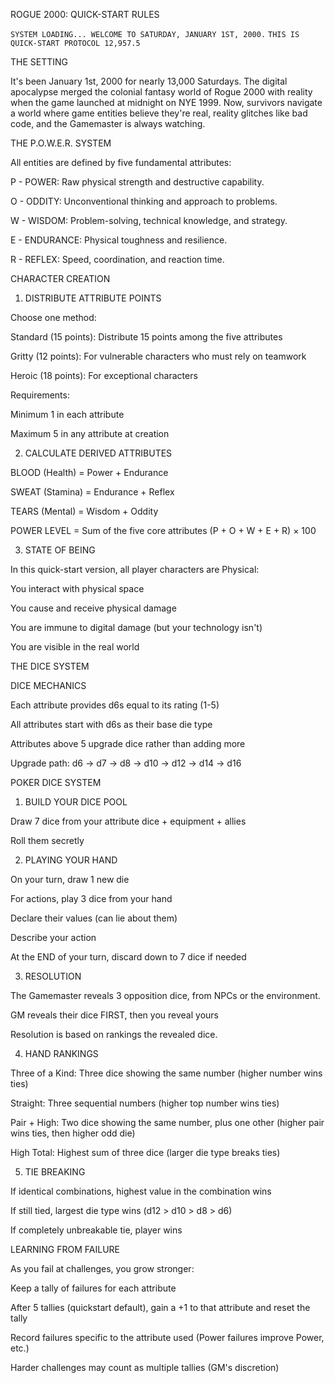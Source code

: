 ROGUE 2000: QUICK-START RULES

`SYSTEM LOADING... WELCOME TO SATURDAY, JANUARY 1ST, 2000.` `THIS IS QUICK-START PROTOCOL 12,957.5`

THE SETTING

It's been January 1st, 2000 for nearly 13,000 Saturdays. The digital apocalypse merged the colonial fantasy world of Rogue 2000 with reality when the game launched at midnight on NYE 1999. Now, survivors navigate a world where game entities believe they're real, reality glitches like bad code, and the Gamemaster is always watching.

THE P.O.W.E.R. SYSTEM

All entities are defined by five fundamental attributes:

P - POWER: Raw physical strength and destructive capability.

O - ODDITY: Unconventional thinking and approach to problems.

W - WISDOM: Problem-solving, technical knowledge, and strategy.

E - ENDURANCE: Physical toughness and resilience.

R - REFLEX: Speed, coordination, and reaction time.

CHARACTER CREATION

1. DISTRIBUTE ATTRIBUTE POINTS

Choose one method:

Standard (15 points): Distribute 15 points among the five attributes

Gritty (12 points): For vulnerable characters who must rely on teamwork

Heroic (18 points): For exceptional characters

Requirements:

Minimum 1 in each attribute

Maximum 5 in any attribute at creation

2. CALCULATE DERIVED ATTRIBUTES

BLOOD (Health) = Power + Endurance

SWEAT (Stamina) = Endurance + Reflex

TEARS (Mental) = Wisdom + Oddity

POWER LEVEL = Sum of the five core attributes (P + O + W + E + R) × 100

3. STATE OF BEING

In this quick-start version, all player characters are Physical:

You interact with physical space

You cause and receive physical damage

You are immune to digital damage (but your technology isn't)

You are visible in the real world

THE DICE SYSTEM

DICE MECHANICS

Each attribute provides d6s equal to its rating (1-5)

All attributes start with d6s as their base die type

Attributes above 5 upgrade dice rather than adding more

Upgrade path: d6 → d7 → d8 → d10 → d12 → d14 → d16

POKER DICE SYSTEM

1. BUILD YOUR DICE POOL

Draw 7 dice from your attribute dice + equipment + allies

Roll them secretly

2. PLAYING YOUR HAND

On your turn, draw 1 new die

For actions, play 3 dice from your hand

Declare their values (can lie about them)

Describe your action

At the END of your turn, discard down to 7 dice if needed

3. RESOLUTION

The Gamemaster reveals 3 opposition dice, from NPCs or the environment. 

GM reveals their dice FIRST, then you reveal yours

Resolution is based on rankings the revealed dice.

4. HAND RANKINGS

Three of a Kind: Three dice showing the same number (higher number wins ties)

Straight: Three sequential numbers (higher top number wins ties)

Pair + High: Two dice showing the same number, plus one other (higher pair wins ties, then higher odd die)

High Total: Highest sum of three dice (larger die type breaks ties)

5. TIE BREAKING

If identical combinations, highest value in the combination wins

If still tied, largest die type wins (d12 > d10 > d8 > d6)

If completely unbreakable tie, player wins

LEARNING FROM FAILURE

As you fail at challenges, you grow stronger:

Keep a tally of failures for each attribute

After 5 tallies (quickstart default), gain a +1 to that attribute and reset the tally

Record failures specific to the attribute used (Power failures improve Power, etc.)

Harder challenges may count as multiple tallies (GM's discretion)